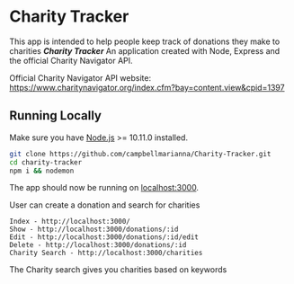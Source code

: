# Charity Tracker

This app is intended to help people keep track of donations they make to charities
**_Charity Tracker_**  An application created with Node, Express and the official Charity Navigator API.

Official Charity Navigator API website: https://www.charitynavigator.org/index.cfm?bay=content.view&cpid=1397

## Running Locally
Make sure you have [Node.js](http://nodejs.org/) >= 10.11.0 installed.

```sh
git clone https://github.com/campbellmarianna/Charity-Tracker.git
cd charity-tracker
npm i && nodemon
```

The app should now be running on [localhost:3000](http://localhost:3000/).

User can create a donation and search for charities

```
Index - http://localhost:3000/
Show - http://localhost:3000/donations/:id
Edit - http://localhost:3000/donations/:id/edit
Delete - http://localhost:3000/donations/:id
Charity Search - http://localhost:3000/charities
```

The Charity search gives you charities based on keywords
